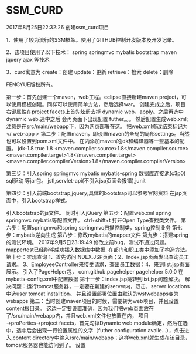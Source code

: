 # SSM_CURD
2017年8月25日22:32:26 创建ssm_curd项目

1、使用了较为流行的SSM框架。使用了GITHUB控制开发版本及开发记录。

2、该项目使用了以下技术： spring springmvc mybatis bootstrap maven jquery ajax 等技术

3、curd寓意为 create：创建 update：更新 retrieve：检索 delete：删除

FENGYUE版权所有。

第一步：首先创建一个maven，web工程。eclipse直接新建maven project，可以使用模板创建。同样可以使用简单方法，然后选择war。 创建完成之后，项目右键属性在project facets上首先炫册去掉 dynamic web，apply。之后再选中dynamic web.选中之后 会再页面下出现配置 futher。。。 然后配置生成web.xml;注意是在src/main/webapp下，因为网页部署在这。 把web.xml修改结束标记为</ web-app > 
第二步：配置maven，即设置maven的全局的局部settings。当然也可以设置到pom.xml文件中。
在<profiles>内添加maven的jdk和编译器等一些基本的配置。
 <profile>
      <id>jdk-1.8</id>
      <activation>
      	<activeByDefault>true</activeByDefault>
        <jdk>1.8</jdk>
      </activation>
			<properties>
				<maven.compiler.source>1.8</maven.compiler.source>
				<maven.compiler.target>1.8</maven.compiler.target>
				<maven.compiler.compilerVersion>1.8</maven.compiler.compilerVersion>
			</properties>
     
  </profile>
  
 第三步：引入spring springmvc mybatis mybatis-spring 数据库连接池(c3p0)  sql驱动 等jar包。
 	 jstl,servlet-api(不引入jsp页面会报错),junit
 	 
第四步：引入前端bootstrap,jquery;具体的bootstrap可以参考官网资料
在jsp页面中，引入bootstrap样式。
<link href="static/bootstrap-3.3.7-dist/css/bootstrap.min.css" rel="stylesheet">
引入bootstrap的js文件。
<script src="static/bootstrap-3.3.7-dist/js/bootstrap.min.js"></script>
同时引入jQuery
 <script type="text/javascript" src="static/js/jquery-1.12.4-min.js"></script>
 第五步：配置web.xml spring springmvc mybatis等配置文件。
 ctrl+shift+t 打开Open Type查找类文件。
 第六步：配置springmvc和spring
 springmvc扫描控制类，spring控制业务
 第七步：mybatis逆向生成
 第八步：修改mybatis的mapper文件
 第九步：搭建spring的测试环境。
2017年9月5日23:19:49
修改之前bug，测试不通过问题。
mappertest已经能够成功插入数据库中数据.
在部门和职工类中添加了构造方法。
第十步：实现查询
1、首先访问INDEX.JSP页面；2、Index.jsp页面发出查询员工请求。
3、EmployeeController来接受请求，查出员工数据；4、来到list.jsp页面展示。
引入了PageHelper包，
<!-- 引入pagehelper插件 -->
<dependency>
	<groupId>com.github.pagehelper</groupId>
	<artifactId>pagehelper</artifactId>
	<version>5.0.0</version>
</dependency>
在mybatis-config.xml中配置数据
<plugins>
	<!-- com.github.pagehelper为PageHelper类所在包名 -->
	<plugin interceptor="com.github.pagehelper.PageInterceptor">
	</plugin>
</plugins>
第十一步：index.jsp跳转到list.jsp问题解决。
解决问题：运行tomcat服务器，一定要在新建的server内，双击，server locations中选user tomcat installtion。
并且设置部署位置由默认的wstwebapps变为webapps
第二：当时创建maven项目的时候，需要转为web项目，并且设置content根目录。
这边一定要设置准确，因为我们把web页面放在了/src/main/webapp内，并且web.xml文件也放置在内，
项目→proPerties→project facets，首先勾掉Dynamic web module确定，然后在选中，选中后会出现一行设置属性的文字（futher configuration availe...），点击进入,content directory中输入/src/main/webapp；这样web.xml就生成在该目录，tomcat服务器也能访问到了。
设置
